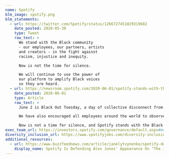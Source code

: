 ```yaml
---
name: Spotify
blm_image: spotify.png
blm_statements:
  - url: https://twitter.com/Spotify/status/1266727451029319682
    date_posted: 2020-05-30
    type: Tweet
    raw_text: >
      We stand with the Black community
      - our employees, our partners, artists
      and creators - in the fight against
      racism, injustice and inequity.

      Now is not the time for silence.

      We will continue to use the power of
      our platform to amplify Black voices
      so they are heard.
  - url: https://newsroom.spotify.com/2020-06-01/spotify-stands-with-the-black-community-in-the-fight-against-racism-and-injustice/
    date_posted: 2020-06-01
    type: Article
    raw_text: >
      June 2 is Black Out Tuesday, a day of collective disconnect from work meant to help people reflect and come together in support of the Black community. On this day—and every day—Spotify will support our employees, friends, partners, artists, and creators in the fight against racism, injustice, and inequity.

      We have also encouraged all employees around the world to observe Black Out Tuesday by taking time to reflect and educate themselves. We have shared resources on what it means to be an effective ally to the Black community, and Spotifiers will have access to trained mental health providers. Additionally, Spotify will match financial donations made by employees to organizations focused on the fight against racism; injustice; inequity; and driving meaningful change. Following Black Out Tuesday, we will also come together as a global community for a facilitated discussion about racial injustice.

      Now is not a time for silence, and Spotify stands with the Black community. As our support continues to evolve, we hope that these initial steps and actions will help push these conversations forward, promote deeper allyship, and usher in positive and lasting changes.
exec_team_url: https://investors.spotify.com/governance/default.aspx#module-management
diversity_inclusion_url: https://www.spotifyjobs.com/diversity-inclusion/
additional_resources:
  - url: https://www.buzzfeednews.com/article/janelytvynenko/spotify-defends-alex-jones-joe-rogan-podcast
    display_name: Spotify Is Defending Alex Jones' Appearance On "The Joe Rogan Experience"
---
```

